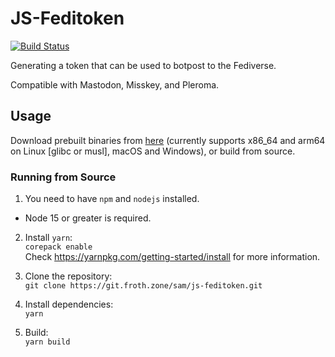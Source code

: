 # JS-Feditoken

[![Build Status](https://ci.git.froth.zone/api/badges/sam/js-feditoken/status.svg)](https://ci.git.froth.zone/sam/js-feditoken)

Generating a token that can be used to botpost to the Fediverse.

Compatible with Mastodon, Misskey, and Pleroma.

## Usage

Download prebuilt binaries from [here](https://git.froth.zone/sam/js-feditoken/releases/latest) (currently supports x86_64 and arm64 on Linux [glibc or musl], macOS and Windows), or build from source.

### Running from Source

1. You need to have `npm` and `nodejs` installed.

- Node 15 or greater is required.

2. Install `yarn`: \
   `corepack enable` \
    Check https://yarnpkg.com/getting-started/install for more information.

3. Clone the repository: \
   `git clone https://git.froth.zone/sam/js-feditoken.git`

4. Install dependencies: \
   `yarn`

5. Build: \
   `yarn build`
